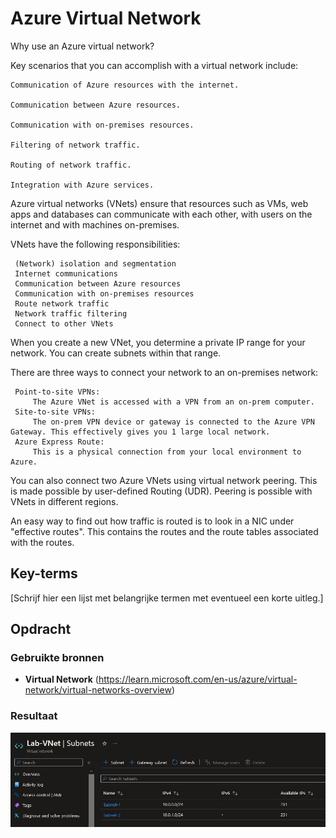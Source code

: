 # Azure Virtual Network

Why use an Azure virtual network?

Key scenarios that you can accomplish with a virtual network include:

    Communication of Azure resources with the internet.

    Communication between Azure resources.

    Communication with on-premises resources.

    Filtering of network traffic.

    Routing of network traffic.

    Integration with Azure services.


Azure virtual networks (VNets) ensure that resources such as VMs, web apps and databases can communicate with each other, with users on the internet and with machines on-premises.

VNets have the following responsibilities:


     (Network) isolation and segmentation
     Internet communications
     Communication between Azure resources
     Communication with on-premises resources
     Route network traffic
     Network traffic filtering
     Connect to other VNets

When you create a new VNet, you determine a private IP range for your network. You can create subnets within that range.

There are three ways to connect your network to an on-premises network:


     Point-to-site VPNs:
         The Azure VNet is accessed with a VPN from an on-prem computer.
     Site-to-site VPNs:
         The on-prem VPN device or gateway is connected to the Azure VPN Gateway. This effectively gives you 1 large local network.
     Azure Express Route:
         This is a physical connection from your local environment to Azure.

You can also connect two Azure VNets using virtual network peering. This is made possible by user-defined Routing (UDR). Peering is possible with VNets in different regions.


An easy way to find out how traffic is routed is to look in a NIC under "effective routes". This contains the routes and the route tables associated with the routes.

## Key-terms
[Schrijf hier een lijst met belangrijke termen met eventueel een korte uitleg.]

## Opdracht
### Gebruikte bronnen

* __Virtual Network__ (https://learn.microsoft.com/en-us/azure/virtual-network/virtual-networks-overview)

### Resultaat

![Alt text](../00_includes/04_VNetSubnets.JPG)